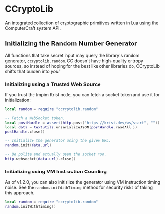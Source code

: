# CCryptoLib
An integrated collection of cryptographic primitives written in Lua using the ComputerCraft system API.

## Initializing the Random Number Generator
All functions that take secret input may query the library's random generator,
`ccryptolib.random`. CC doesn't have high-quality entropy sources, so instead of
hoping for the best like other libraries do, CCryptoLib shifts that burden into
*you!*

### Initializing using a Trusted Web Source
If you trust the tmpim Krist node, you can fetch a socket token and use it for
initialization:
```lua
local random = require "ccryptolib.random"

-- Fetch a WebSocket token.
local postHandle = assert(http.post("https://krist.dev/ws/start", ""))
local data = textutils.unserializeJSON(postHandle.readAll())
postHandle.close()

-- Initialize the generator using the given URL.
random.init(data.url)

-- Be polite and actually open the socket too.
http.websocket(data.url).close()
```

### Initializing using VM Instruction Counting
As of v1.2.0, you can also initialize the generator using VM instruction timing noise.
See the `random.initWithTiming` method for security risks of taking this approach.
```lua
local random = require "ccryptolib.random"
random.initWithTiming()
```
